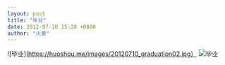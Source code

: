 ```yaml
---
layout: post
title: "毕业"
date: 2012-07-10 15:28 +0800
author: "火兽"
---
```


![毕业](https://huoshou.me/images/20120710_graduation02.jpg）
![毕业](https://huoshou.me/images/20120710_graduation01.jpg)   
